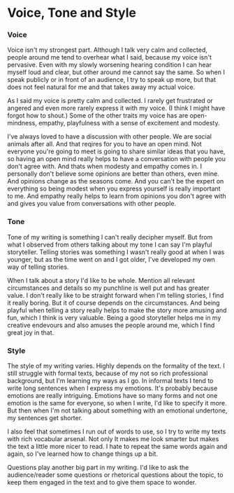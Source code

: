 # Voice, Tone and Style

### Voice

Voice isn't my strongest part. Although I talk very calm and collected, people around me tend to overhear what I said, because my voice isn't pervasive. Even with my slowly worsening hearing condition I can hear myself loud and clear, but other around me cannot say the same. So when I speak publicly or in front of an audience, I try to speak up more, but that does not feel natural for  me and that takes away my actual voice. 

As I said my voice is pretty calm and collected. I rarely get frustrated or angered and even more rarely express it with my voice. (I think I might have forgot how to shout.) Some of the other traits my voice has are open-mindness, empathy, playfulness with a sense of excitement and modesty.

I've always loved to have a discussion with other people. We are social animals after all. And that reqires for you to have an open mind. Not everyone you're going to meet is going to share similar ideas that you have, so having an open mind really helps to have a conversation with people you don't agree with. And thats when modesty and empathy comes in. I personally don't believe some opinions are better than others, even mine. And opinions change as the seasons come. And you can't be the expert on everything so being modest when you express yourself is really important to me. And empathy really helps to learn from opinions you don't agree with and gives you value from conversations with other people. 

### Tone

Tone of my writing is something I can't really decipher myself. But from what I observed from others talking about my tone I can say I'm playful storyteller. Telling stories was something I wasn't really good at when I was younger, but as the time went on and I got older, I've developed my own way of telling stories.

When I talk about a story I'd like to be whole. Mention all relevant circumstances and details so my punchline is well put and has greater value. I don't really like to be straight forward when I'm telling stories, I find it really boring. But it of course depends on the circumstances. And being playful when telling a story really helps to make the story more amusing and fun, which I think is very valuable. Being a good storyteller helps me in my creative endevours and also amuses the people around me, which I find great joy in that.

### Style

The style of my writing varies. Highly depends on the formality of the text. I still struggle with formal texts, because of my not so rich professional background, but I'm learning my ways as I go. In informal texts I tend to write long sentences when I express my emotions. It's probably because emotions are really intriguing. Emotions have so many forms and not one emotion is the same for everyone, so when I write, I'd like to specify it more. But then when I'm not talking about something with an emotional undertone, my sentences get shorter.

I also feel that sometimes I run out of words to use, so I try to write my texts with rich vocabular arsenal. Not only It makes me look smarter but makes the text a little more nicer to read. I hate to repeat the same words again and again, so I've learned how to change things up a bit.

Questions play another big part in my writing. I'd like to ask the audience/reader some questions or rhetorical questions about the topic, to keep them engaged in the text and to give them space to wonder. 
